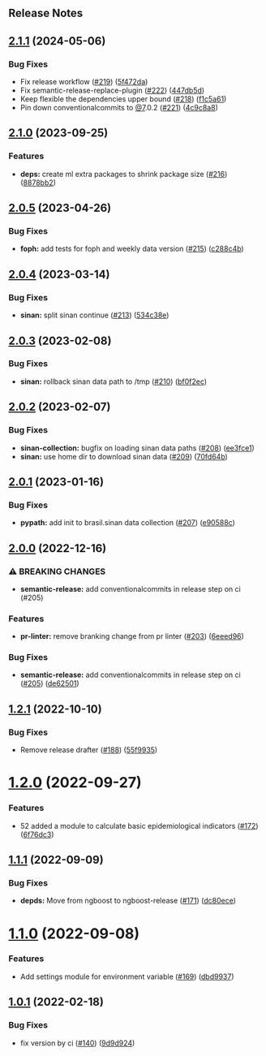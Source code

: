 Release Notes
---

## [2.1.1](https://github.com/thegraphnetwork/epigraphhub_py/compare/2.1.0...2.1.1) (2024-05-06)


### Bug Fixes

* Fix release workflow ([#219](https://github.com/thegraphnetwork/epigraphhub_py/issues/219)) ([5f472da](https://github.com/thegraphnetwork/epigraphhub_py/commit/5f472dac50738663702217ad5188e9a8ef39c1e0))
* Fix semantic-release-replace-plugin ([#222](https://github.com/thegraphnetwork/epigraphhub_py/issues/222)) ([447db5d](https://github.com/thegraphnetwork/epigraphhub_py/commit/447db5de4c105f124e986ab6d3d5674bd51d7993))
* Keep flexible the dependencies upper bound ([#218](https://github.com/thegraphnetwork/epigraphhub_py/issues/218)) ([f1c5a61](https://github.com/thegraphnetwork/epigraphhub_py/commit/f1c5a615f25cfeda3ec108f3e227d54f354d39a4))
* Pin down conventionalcommits to [@7](https://github.com/7).0.2 ([#221](https://github.com/thegraphnetwork/epigraphhub_py/issues/221)) ([4c9c8a8](https://github.com/thegraphnetwork/epigraphhub_py/commit/4c9c8a83271502aa1c2dbc245547f962290fe0a8))

## [2.1.0](https://github.com/thegraphnetwork/epigraphhub_py/compare/2.0.5...2.1.0) (2023-09-25)


### Features

* **deps:** create ml extra packages to shrink package size ([#216](https://github.com/thegraphnetwork/epigraphhub_py/issues/216)) ([8878bb2](https://github.com/thegraphnetwork/epigraphhub_py/commit/8878bb23be88831ca030f740eb6288904088cbf7))

## [2.0.5](https://github.com/thegraphnetwork/epigraphhub_py/compare/2.0.4...2.0.5) (2023-04-26)


### Bug Fixes

* **foph:** add tests for foph and weekly data version ([#215](https://github.com/thegraphnetwork/epigraphhub_py/issues/215)) ([c288c4b](https://github.com/thegraphnetwork/epigraphhub_py/commit/c288c4b50f29459d2994066cabebf2b0e043ab8d))

## [2.0.4](https://github.com/thegraphnetwork/epigraphhub_py/compare/2.0.3...2.0.4) (2023-03-14)


### Bug Fixes

* **sinan:** split sinan continue ([#213](https://github.com/thegraphnetwork/epigraphhub_py/issues/213)) ([534c38e](https://github.com/thegraphnetwork/epigraphhub_py/commit/534c38eb53cb4006a49d9010b7353af5634d0216))

## [2.0.3](https://github.com/thegraphnetwork/epigraphhub_py/compare/2.0.2...2.0.3) (2023-02-08)


### Bug Fixes

* **sinan:** rollback sinan data path to /tmp ([#210](https://github.com/thegraphnetwork/epigraphhub_py/issues/210)) ([bf0f2ec](https://github.com/thegraphnetwork/epigraphhub_py/commit/bf0f2eccd26f9cb5cb808e7914b5b487f64e981f))

## [2.0.2](https://github.com/thegraphnetwork/epigraphhub_py/compare/2.0.1...2.0.2) (2023-02-07)


### Bug Fixes

* **sinan-collection:** bugfix on loading sinan data paths ([#208](https://github.com/thegraphnetwork/epigraphhub_py/issues/208)) ([ee3fce1](https://github.com/thegraphnetwork/epigraphhub_py/commit/ee3fce14cfe9c04cbfa5f4acff476f43ca8a10f4))
* **sinan:** use home dir to download sinan data ([#209](https://github.com/thegraphnetwork/epigraphhub_py/issues/209)) ([70fd64b](https://github.com/thegraphnetwork/epigraphhub_py/commit/70fd64ba3d1410aa5ef58194fe4d1829e4e46d5d))

## [2.0.1](https://github.com/thegraphnetwork/epigraphhub_py/compare/2.0.0...2.0.1) (2023-01-16)


### Bug Fixes

* **pypath:** add init to brasil.sinan data collection ([#207](https://github.com/thegraphnetwork/epigraphhub_py/issues/207)) ([e90588c](https://github.com/thegraphnetwork/epigraphhub_py/commit/e90588c720115edfd85b514923cbcb558b1533e7))

## [2.0.0](https://github.com/thegraphnetwork/epigraphhub_py/compare/1.2.1...2.0.0) (2022-12-16)


### ⚠ BREAKING CHANGES

* **semantic-release:** add conventionalcommits in release step on ci (#205)

### Features

* **pr-linter:** remove branking change from pr linter ([#203](https://github.com/thegraphnetwork/epigraphhub_py/issues/203)) ([6eeed96](https://github.com/thegraphnetwork/epigraphhub_py/commit/6eeed96c27d6d8b497d1c890c30abbc9c9dcdd17))


### Bug Fixes

* **semantic-release:** add conventionalcommits in release step on ci ([#205](https://github.com/thegraphnetwork/epigraphhub_py/issues/205)) ([de62501](https://github.com/thegraphnetwork/epigraphhub_py/commit/de6250155355955f809559dcf9e1fe3a8eea9ff1))

## [1.2.1](https://github.com/thegraphnetwork/epigraphhub_py/compare/1.2.0...1.2.1) (2022-10-10)


### Bug Fixes

* Remove release drafter ([#188](https://github.com/thegraphnetwork/epigraphhub_py/issues/188)) ([55f9935](https://github.com/thegraphnetwork/epigraphhub_py/commit/55f9935250164ed120f16bc75b994cac1df40395))

# [1.2.0](https://github.com/thegraphnetwork/epigraphhub_py/compare/1.1.1...1.2.0) (2022-09-27)


### Features

* 52 added a module to calculate basic epidemiological indicators ([#172](https://github.com/thegraphnetwork/epigraphhub_py/issues/172)) ([6f76dc3](https://github.com/thegraphnetwork/epigraphhub_py/commit/6f76dc302f7191e6c86c78196cc18640d3cf5b32))

## [1.1.1](https://github.com/thegraphnetwork/epigraphhub_py/compare/1.1.0...1.1.1) (2022-09-09)


### Bug Fixes

* **depds:** Move from ngboost to ngboost-release ([#171](https://github.com/thegraphnetwork/epigraphhub_py/issues/171)) ([dc80ece](https://github.com/thegraphnetwork/epigraphhub_py/commit/dc80ece59e8bb8531eeb0243dcb5320e35b9982b))

# [1.1.0](https://github.com/thegraphnetwork/epigraphhub_py/compare/1.0.1...1.1.0) (2022-09-08)


### Features

* Add settings module for environment variable ([#169](https://github.com/thegraphnetwork/epigraphhub_py/issues/169)) ([dbd9937](https://github.com/thegraphnetwork/epigraphhub_py/commit/dbd9937301a9e088ce1875d428e60431e95c7ccc))

## [1.0.1](https://github.com/thegraphnetwork/epigraphhub_py/compare/1.0.0...1.0.1) (2022-02-18)


### Bug Fixes

* fix version by ci ([#140](https://github.com/thegraphnetwork/epigraphhub_py/issues/140)) ([9d9d924](https://github.com/thegraphnetwork/epigraphhub_py/commit/9d9d924ca5966ed8b17688f8bf4f1068b4aa6c18))
